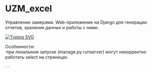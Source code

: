 # UZM_excel
Управление замерами. Web-приложение на Django для генерации отчетов, хранения данных и работы с ними.

<!---Пример кода-->
[![Typing SVG](https://readme-typing-svg.herokuapp.com?color=%2336BCF7&lines=Computer+science+student)](https://git.io/typing-svg)

Особенности:
<br>
·при локальном запуске (manage.py runserver) могут некорректно работать select на страницах.

·
·
